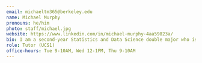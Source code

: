 ```yaml
---
email: michaeltm365@berkeley.edu
name: Michael Murphy
pronouns: he/him
photo: staff/michael.jpg
website: https://www.linkedin.com/in/michael-murphy-4aa59823a/
bio: I am a second-year Statistics and Data Science double major who is passionate about learning, teaching, and applying machine learning methods to make the world a better place.
role: Tutor (UCS1)
office-hours: Tue 9-10AM, Wed 12-1PM, Thu 9-10AM
---
```

